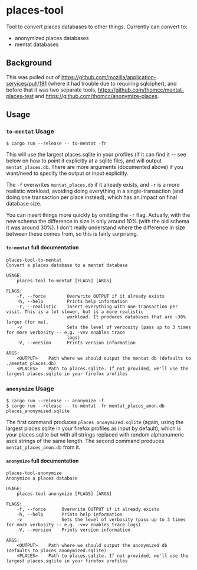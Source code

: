 # places-tool

Tool to convert places databases to other things. Currently can convert to:

- anonymized places databases
- mentat databases

## Background

This was pulled out of https://github.com/mozilla/application-services/pull/191 (where it had trouble due to requiring sqlcipher), and before that it was two separate tools, https://github.com/thomcc/mentat-places-test and https://github.com/thomcc/anonymize-places. 

## Usage

### `to-mentat` Usage

```
$ cargo run --release -- to-mentat -fr
```

This will use the largest places.sqlite in your profiles (if it can find it -- see below on how to point it explicitly at a sqlite file), and will output `mentat_places.db`. There are more arguments (documented above) if you want/need to specify the output or input explicitly.

The `-f` overwrites `mentat_places.db` if it already exists, and `-r` is a more realistic workload, avoiding doing everything in a single-transaction (and doing one transaction per place instead), which has an impact on final database size.

You can insert things more quickly by omitting the `-r` flag. Actually, with the new schema the difference in size is only around 10% (with the old schema it was around 30%). I don't really understand where the difference in size between these comes from, so this is fairly surprising.

#### `to-mentat` full documentation

```
places-tool-to-mentat
Convert a places database to a mentat database

USAGE:
    places-tool to-mentat [FLAGS] [ARGS]

FLAGS:
    -f, --force        Overwrite OUTPUT if it already exists
    -h, --help         Prints help information
    -r, --realistic    Insert everything with one transaction per visit. This is a lot slower, but is a more realistic
                       workload. It produces databases that are ~30% larger (for me).
    -v                 Sets the level of verbosity (pass up to 3 times for more verbosity -- e.g. -vvv enables trace
                       logs)
    -V, --version      Prints version information

ARGS:
    <OUTPUT>    Path where we should output the mentat db (defaults to ./mentat_places.db)
    <PLACES>    Path to places.sqlite. If not provided, we'll use the largest places.sqlite in your firefox profiles
```

### `anonymize` Usage

```
$ cargo run --release -- anonymize -f
$ cargo run --release -- to-mentat -fr mentat_places_anon.db places_anonymized.sqlite
```

The first command produces `places_anonymized.sqlite` (again, using the largest places.sqlite in your firefox profiles as input by default), which is your places.sqlite but with all strings replaced with random alphanumeric ascii strings of the same length. The second command produces `mentat_places_anon.db` from it.

#### `anonymize` full documentation

````
places-tool-anonymize
Anonymize a places database

USAGE:
    places-tool anonymize [FLAGS] [ARGS]

FLAGS:
    -f, --force      Overwrite OUTPUT if it already exists
    -h, --help       Prints help information
    -v               Sets the level of verbosity (pass up to 3 times for more verbosity -- e.g. -vvv enables trace logs)
    -V, --version    Prints version information

ARGS:
    <OUTPUT>    Path where we should output the anonymized db (defaults to places_anonymized.sqlite)
    <PLACES>    Path to places.sqlite. If not provided, we'll use the largest places.sqlite in your firefox profiles
````
